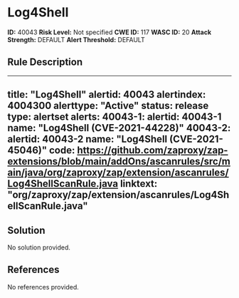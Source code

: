 
# Log4Shell

**ID:** 40043
**Risk Level:** Not specified
**CWE ID:** 117
**WASC ID:** 20
**Attack Strength:** DEFAULT
**Alert Threshold:** DEFAULT

## Rule Description
---
title: "Log4Shell"
alertid: 40043
alertindex: 4004300
alerttype: "Active"
status: release
type: alertset
alerts:
   40043-1:
      alertid: 40043-1
      name: "Log4Shell (CVE-2021-44228)"
   40043-2:
      alertid: 40043-2
      name: "Log4Shell (CVE-2021-45046)"
code: https://github.com/zaproxy/zap-extensions/blob/main/addOns/ascanrules/src/main/java/org/zaproxy/zap/extension/ascanrules/Log4ShellScanRule.java
linktext: "org/zaproxy/zap/extension/ascanrules/Log4ShellScanRule.java"
---


## Solution
No solution provided.

## References
No references provided.
